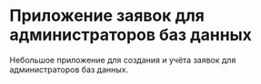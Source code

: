 # Приложение заявок для администраторов баз данных

Небольшое приложение для создания и учёта заявок для администраторов баз данных.